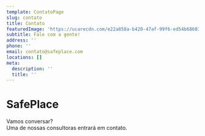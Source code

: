```yaml
---
template: ContatoPage
slug: contato
title: Contato
featuredImage: 'https://ucarecdn.com/e22a858a-b420-47af-99f6-ed54b6860333/'
subtitle: Fale com a gente!
address: ''
phone: ''
email: contato@safeplace.com
locations: []
meta:
  description: ''
  title: ''
---
```

# SafePlace

Vamos conversar?\
Uma de nossas consultoras entrará em contato.
